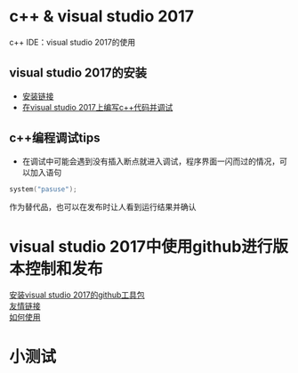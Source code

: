 # c++ & visual studio 2017
c++ IDE：visual  studio 2017的使用
## visual studio 2017的安装
* [安装链接](https://www.visualstudio.com/zh-hans/?rr=https%3A%2F%2Fwww.bing.com%2F)
* [在visual studio 2017上编写c++代码并调试](https://docs.microsoft.com/zh-cn/cpp/build/vscpp-step-1-create)
## c++编程调试tips
* 在调试中可能会遇到没有插入断点就进入调试，程序界面一闪而过的情况，可以加入语句
```c++
system("pasuse");
```
  作为替代品，也可以在发布时让人看到运行结果并确认
# visual studio 2017中使用github进行版本控制和发布
[安装visual studio 2017的github工具包](https://visualstudio.github.com/)    
[友情链接](https://github.com/github/VisualStudio)    
[如何使用](https://services.github.com/on-demand/windows/visual-studio)
# 小测试
